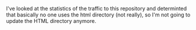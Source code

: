 I've looked at the statistics of the traffic to this repository and determinted that basically no one uses the html directory (not really), so I'm not going to update the HTML directory anymore.